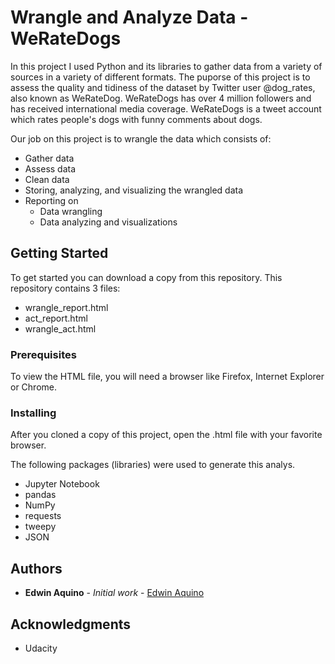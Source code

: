 # Wrangle and Analyze Data - WeRateDogs

In this project I used Python and its libraries to gather data from a variety of sources in a variety of different formats. The puporse of this project is to assess the quality and tidiness of the dataset by Twitter user @dog_rates, also known as WeRateDog. WeRateDogs has over 4 million followers and has received international media coverage. WeRateDogs is a tweet account which rates people's dogs with funny comments about dogs.

Our job on this project is to wrangle the data which consists of:
* Gather data
* Assess data
* Clean data
* Storing, analyzing, and visualizing the wrangled data
* Reporting on
  * Data wrangling
  * Data analyzing and visualizations


## Getting Started
To get started you can download a copy from this repository. This repository contains 3 files:
* wrangle_report.html
* act_report.html
* wrangle_act.html

### Prerequisites

To view the HTML file, you will need a browser like Firefox, Internet Explorer or Chrome.

### Installing

After you cloned a copy of this project, open the .html file with your favorite browser.

The following packages (libraries) were used to generate this analys.

* Jupyter Notebook
* pandas
* NumPy
* requests
* tweepy
* JSON

## Authors

* **Edwin Aquino** - *Initial work* - [Edwin Aquino](https://github.com/edwinaquino)

## Acknowledgments

* Udacity
